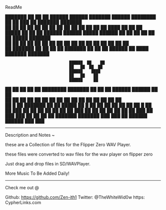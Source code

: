 
ReadMe



███████ ██      ██ ██ ██████  ██████  ███████ ██████      ████████ ██    ██ ███    ██ ███████ ███████     
██      ██      ██ ██ ██   ██ ██   ██ ██      ██   ██        ██    ██    ██ ████   ██ ██      ██          
█████   ██      ██ ██ ██████  ██████  █████   ██████         ██    ██    ██ ██ ██  ██ █████   ███████     
██      ██      ██ ██ ██      ██      ██      ██   ██        ██    ██    ██ ██  ██ ██ ██           ██     
██      ███████ ██ ██ ██      ██      ███████ ██   ██        ██     ██████  ██   ████ ███████ ███████     
                                                                                                          
                                                                                                          
                                 ██████  ██    ██                                                              
                                 ██   ██  ██  ██                                                               
                                 ██████    ████                                                                
                                 ██   ██    ██                                                                 
                                 ██████     ██                                                                          
                                                                                                          
                                                                                                          
                                                                                                          
██     ██ ██   ██ ██ ████████ ███████         ██     ██ ██ ██████   ██████  ██     ██                     
██     ██ ██   ██ ██    ██    ██              ██     ██ ██ ██   ██ ██    ██ ██     ██                     
██  █  ██ ███████ ██    ██    █████           ██  █  ██ ██ ██   ██ ██    ██ ██  █  ██                     
██ ███ ██ ██   ██ ██    ██    ██              ██ ███ ██ ██ ██   ██ ██    ██ ██ ███ ██                     
 ███ ███  ██   ██ ██    ██    ███████ ███████  ███ ███  ██ ██████   ██████   ███ ███                      
                                                                                                          
                                                                                                          


___________________________________________________________________________________________


Description and Notes ~ 


these are a Collection of files for the Flipper Zero WAV Player.

these files were converted to wav files for the wav player on flipper zero 

Just drag and drop files in SD/WAVPlayer.

More Music To Be Added Daily!


___________________________________________________________________________________________


Check me out @

Github: https://github.com/Zen-ith1
Twitter: @TheWhiteWid0w
https: CypherLinks.com



